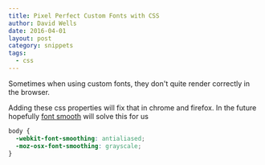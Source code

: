 ```yaml
---
title: Pixel Perfect Custom Fonts with CSS
author: David Wells
date: 2016-04-01
layout: post
category: snippets
tags:
  - css
---
```


Sometimes when using custom fonts, they don't quite render correctly in the browser.

Adding these css properties will fix that in chrome and firefox. In the future hopefully [font smooth](https://www.w3.org/TR/css-fonts-3/#font-smooth-prop) will solve this for us

```css
body {
  -webkit-font-smoothing: antialiased;
  -moz-osx-font-smoothing: grayscale;
}
```
